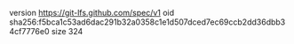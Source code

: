 version https://git-lfs.github.com/spec/v1
oid sha256:f5bca1c53ad6dac291b32a0358c1e1d507dced7ec69ccb2dd36dbb34cf7776e0
size 324
